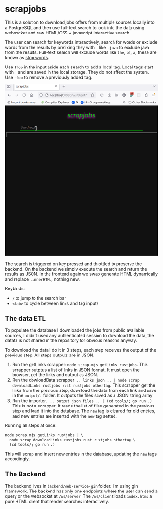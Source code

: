 # scrapjobs

This is a solution to download jobs offers from multiple sources locally into a
PostgreSQL and then use full-text search to look into the data using websocket
and raw HTML/CSS + javascript interactive search.

The user can search for keywords interactively, search for words or exclude
words from the results by prefixing they with `-` like `-java` to exclude
java from the results. Full-text search will exclude words like `the`, `of`, `a`,
these are known as [stop words](https://www.postgresql.org/docs/current/textsearch-dictionaries.html#TEXTSEARCH-STOPWORDS).

Use `!foo` in the input aside each search to add  a local tag. Local tags start
with `!` and are saved in the local storage. They do not affect the system. Use
`-foo` to remove a previously added tag.

![scrapjobs demo](images/scrapjobs.gif)

The search is triggered on key pressed and throttled to preserve the backend.
On the backend we simply execute the search and return the results as JSON. In
the frontend again we swap generate HTML dynamically and replace `.innerHTML`,
nothing new.

Keybinds:

* `/` to jump to the search bar
* `<tab>` to cycle between links and tag inputs

## The data ETL

To populate the database I downloaded the jobs from public available sources,
I didn't used any authenticated session to download the data, the datata is not
shared in the repository for obvious reasons anyway.

To download the data I do it in 3 steps, each step receives the output of
the previous step. All steps outputs are in JSON.

1. Run the getLinks scrapper: `node scrap.mjs getLinks rustjobs`. This scrapper
   outptus a list of links in JSON format. It must open the browser, get the
   links and output as JSON.
2. Run the dowloadData scrapper` .. links json .. | node scrap downloadLinks
 rustjobs rust rustjobs othertag`. This scrapper get the links from the
   previous step, download the data from each link and save in the `output/.`
   folder. It outputs the files saved as a JSON string array
3. Run the importer. ` .. output json files .. | (cd tools/; go run .)` This is not a scrapper. It reads
   the list of files generated in the previous step and load it into the
   database. The `new` tag is cleared for old entries, and new entries are
   inserted with the `new` tag setted.

Running all steps at once:

```
node scrap.mjs getLinks rustjobs | \
  node scrap downloadLinks rustjobs rust rustjobs othertag \
  (cd tools/; go run .)
```

This will scrap and insert new entries in the database, updating the
`new` tags accordingly.

## The Backend

The backend lives in `backend/web-service-gin` folder. I'm using gin framework.
The backend has only one endpoints where the user can send a query or the websocket
at `/ws/server`. The `/ws/client` loads `index.html` a pure HTML client that
render searches interactively.
